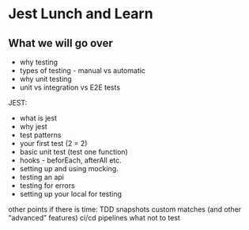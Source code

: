 # Jest Lunch and Learn

## What we will go over

- why testing
- types of testing - manual vs automatic
- why unit testing
- unit vs integration vs E2E tests

JEST:

- what is jest
- why jest
- test patterns
- your first test (2 = 2)
- basic unit test (test one function)
- hooks - beforEach, afterAll etc.
- setting up and using mocking.
- testing an api
- testing for errors
- setting up your local for testing

other points if there is time:
TDD
snapshots
custom matches (and other “advanced” features)
ci/cd pipelines
what not to test

